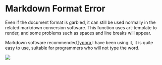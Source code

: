 # Markdown Format Error

Even if the document format is garbled, it can still be used normally in the related markdown conversion software. This function uses art-template to render, and some problems such as spaces and line breaks will appear.

Markdown software recommended[Typora](https://www.typora.io/),I have been using it, it is quite easy to use, suitable for programmers who will not type the word.

![](/knife4j/images/tp.png)